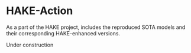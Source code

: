 # HAKE-Action
As a part of the HAKE project, includes the reproduced SOTA models and their corresponding HAKE-enhanced versions.

Under construction
